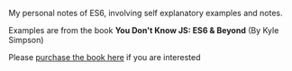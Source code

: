 My personal notes of ES6, involving self explanatory examples and notes.

Examples are from the book **You Don't Know JS: ES6 & Beyond** (By Kyle Simpson)

Please [purchase the book here](http://shop.oreilly.com/product/0636920033769.do) if you are interested

